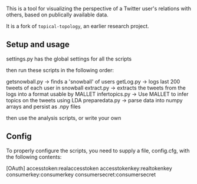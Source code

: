 This is a tool for visualizing the perspective of a Twitter user's relations with others, based on publically available data.

It is a fork of `topical-topology`, an earlier research project.

## Setup and usage

settings.py has the global settings for all the scripts

then run these scripts in the following order:

getsnowball.py -> finds a 'snowball' of users
getLog.py -> logs last 200 tweets of each user in snowball
extract.py -> extracts the tweets from the logs into a format usable by MALLET
infertopics.py -> Use MALLET to infer topics on the tweets using LDA
preparedata.py -> parse data into numpy arrays and persist as .npy files

then use the analysis scripts, or write your own


## Config

To properly configure the scripts, you need to supply a file, config.cfg, with the following contents:


[OAuth]
accesstoken:realaccesstoken
accesstokenkey:realtokenkey
consumerkey:consumerkey
consumersecret:consumersecret